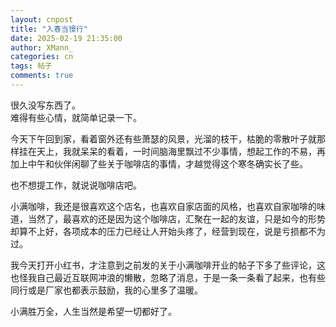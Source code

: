 ```yaml
---
layout: cnpost
title: "入春当慢行"
date: 2025-02-19 21:35:00
author: XMann_
categories: cn
tags: 帖子
comments: true
---
```


很久没写东西了。<br>
难得有些心情，就简单记录一下。

今天下午回到家，看着窗外还有些萧瑟的风景，光溜的枝干，枯脆的零散叶子就那样挂在天上，我就呆呆的看着，一时间脑海里飘过不少事情，想起工作的不易，再加上中午和伙伴闲聊了些关于咖啡店的事情，才越觉得这个寒冬确实长了些。

也不想提工作，就说说咖啡店吧。

小满咖啡，我还是很喜欢这个店名，也喜欢自家店面的风格，也喜欢自家咖啡的味道，当然了，最喜欢的还是因为这个咖啡店，汇聚在一起的友谊，只是如今的形势却算不上好，各项成本的压力已经让人开始头疼了，经营到现在，说是亏损都不为过。

我今天打开小红书，才注意到之前发的关于小满咖啡开业的帖子下多了些评论，这也怪我自己最近互联网冲浪的懒散，忽略了消息，于是一条一条看了起来，也有些同行或是厂家也都表示鼓励，我的心里多了温暖。

小满胜万全，人生当然是希望一切都好了。